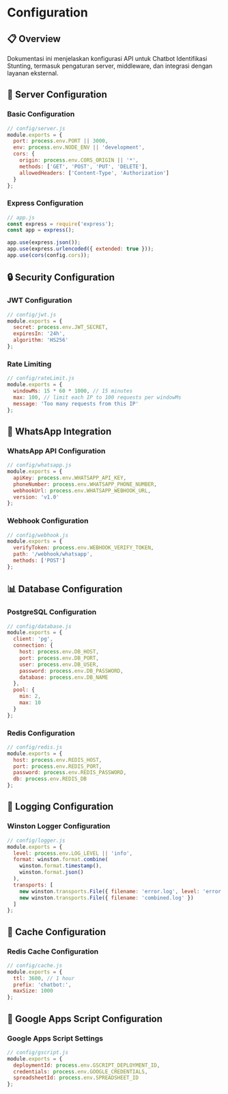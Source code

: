 # Configuration

## 📋 Overview

Dokumentasi ini menjelaskan konfigurasi API untuk Chatbot Identifikasi Stunting, termasuk pengaturan server, middleware, dan integrasi dengan layanan eksternal.

## 🔧 Server Configuration

### Basic Configuration

```javascript
// config/server.js
module.exports = {
  port: process.env.PORT || 3000,
  env: process.env.NODE_ENV || 'development',
  cors: {
    origin: process.env.CORS_ORIGIN || '*',
    methods: ['GET', 'POST', 'PUT', 'DELETE'],
    allowedHeaders: ['Content-Type', 'Authorization']
  }
};
```

### Express Configuration

```javascript
// app.js
const express = require('express');
const app = express();

app.use(express.json());
app.use(express.urlencoded({ extended: true }));
app.use(cors(config.cors));
```

## 🔒 Security Configuration

### JWT Configuration

```javascript
// config/jwt.js
module.exports = {
  secret: process.env.JWT_SECRET,
  expiresIn: '24h',
  algorithm: 'HS256'
};
```

### Rate Limiting

```javascript
// config/rateLimit.js
module.exports = {
  windowMs: 15 * 60 * 1000, // 15 minutes
  max: 100, // limit each IP to 100 requests per windowMs
  message: 'Too many requests from this IP'
};
```

## 📡 WhatsApp Integration

### WhatsApp API Configuration

```javascript
// config/whatsapp.js
module.exports = {
  apiKey: process.env.WHATSAPP_API_KEY,
  phoneNumber: process.env.WHATSAPP_PHONE_NUMBER,
  webhookUrl: process.env.WHATSAPP_WEBHOOK_URL,
  version: 'v1.0'
};
```

### Webhook Configuration

```javascript
// config/webhook.js
module.exports = {
  verifyToken: process.env.WEBHOOK_VERIFY_TOKEN,
  path: '/webhook/whatsapp',
  methods: ['POST']
};
```

## 📊 Database Configuration

### PostgreSQL Configuration

```javascript
// config/database.js
module.exports = {
  client: 'pg',
  connection: {
    host: process.env.DB_HOST,
    port: process.env.DB_PORT,
    user: process.env.DB_USER,
    password: process.env.DB_PASSWORD,
    database: process.env.DB_NAME
  },
  pool: {
    min: 2,
    max: 10
  }
};
```

### Redis Configuration

```javascript
// config/redis.js
module.exports = {
  host: process.env.REDIS_HOST,
  port: process.env.REDIS_PORT,
  password: process.env.REDIS_PASSWORD,
  db: process.env.REDIS_DB
};
```

## 📝 Logging Configuration

### Winston Logger Configuration

```javascript
// config/logger.js
module.exports = {
  level: process.env.LOG_LEVEL || 'info',
  format: winston.format.combine(
    winston.format.timestamp(),
    winston.format.json()
  ),
  transports: [
    new winston.transports.File({ filename: 'error.log', level: 'error' }),
    new winston.transports.File({ filename: 'combined.log' })
  ]
};
```

## 🔄 Cache Configuration

### Redis Cache Configuration

```javascript
// config/cache.js
module.exports = {
  ttl: 3600, // 1 hour
  prefix: 'chatbot:',
  maxSize: 1000
};
```

## 📱 Google Apps Script Configuration

### Google Apps Script Settings

```javascript
// config/gscript.js
module.exports = {
  deploymentId: process.env.GSCRIPT_DEPLOYMENT_ID,
  credentials: process.env.GOOGLE_CREDENTIALS,
  spreadsheetId: process.env.SPREADSHEET_ID
};
```
